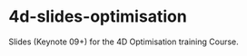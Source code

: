 4d-slides-optimisation
======================

Slides (Keynote 09+) for the 4D Optimisation training Course.
